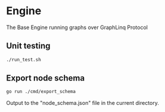 # Engine
The Base Engine running graphs over GraphLinq Protocol

## Unit testing
```bash
./run_test.sh
```

## Export node schema
```bash
go run ./cmd/export_schema
```
Output to the "node_schema.json" file in the current directory.
